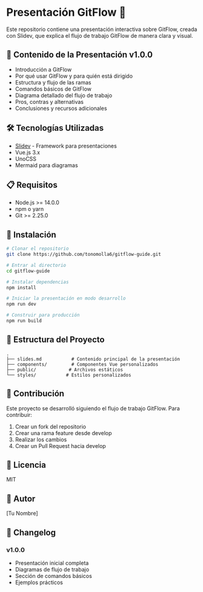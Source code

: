 # Presentación GitFlow 🌊

Este repositorio contiene una presentación interactiva sobre GitFlow, creada con Slidev, que explica el flujo de trabajo GitFlow de manera clara y visual.

## 🎯 Contenido de la Presentación v1.0.0

- Introducción a GitFlow
- Por qué usar GitFlow y para quién está dirigido
- Estructura y flujo de las ramas
- Comandos básicos de GitFlow
- Diagrama detallado del flujo de trabajo
- Pros, contras y alternativas
- Conclusiones y recursos adicionales

## 🛠 Tecnologías Utilizadas

- [Slidev](https://sli.dev/) - Framework para presentaciones
- Vue.js 3.x
- UnoCSS
- Mermaid para diagramas

## 📋 Requisitos

- Node.js >= 14.0.0
- npm o yarn
- Git >= 2.25.0

## 🚀 Instalación

```bash
# Clonar el repositorio
git clone https://github.com/tonomolla6/gitflow-guide.git

# Entrar al directorio
cd gitflow-guide

# Instalar dependencias
npm install

# Iniciar la presentación en modo desarrollo
npm run dev

# Construir para producción
npm run build
```

## 📁 Estructura del Proyecto

```
.
├── slides.md           # Contenido principal de la presentación
├── components/         # Componentes Vue personalizados
├── public/            # Archivos estáticos
└── styles/           # Estilos personalizados
```

## 🤝 Contribución

Este proyecto se desarrolló siguiendo el flujo de trabajo GitFlow. Para contribuir:

1. Crear un fork del repositorio
2. Crear una rama feature desde develop
3. Realizar los cambios
4. Crear un Pull Request hacia develop

## 📝 Licencia

MIT

## 👥 Autor

[Tu Nombre]

## 📅 Changelog

### v1.0.0
- Presentación inicial completa
- Diagramas de flujo de trabajo
- Sección de comandos básicos
- Ejemplos prácticos
